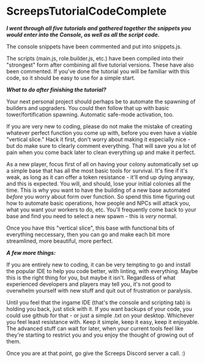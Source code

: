 # ScreepsTutorialCodeComplete

_**I went through all five tutorials and gathered together the snippets you would enter into the Console, as well as all the script code.**_

The console snippets have been commented and put into snippets.js.

The scripts (main.js, role.builder.js, etc.) have been compiled into their "strongest" form after combining all five tutorial versions. These have also been commented. If you've done the tutorial you will be familiar with this code, so it should be easy to use for a simple start.



_**What to do after finishing the tutorial?**_

Your next personal project should perhaps be to automate the spawning of builders and upgraders. You could then follow that up with basic tower/fortification spawning. Automatic safe-mode activation, too.

If you are very new to coding, please do not make the mistake of creating whatever perfect function you come up with, before you even have a viable "vertical slice."
Hack it first, don't worry about making it especially nice - but do make sure to clearly comment everything. That will save you a lot of pain when you come back later to clean everything up and make it perfect.

As a new player, focus first of all on having your colony automatically set up a simple base that has all the most basic tools for survival. It's fine if it's weak, as long as it can offer a token resistance - it'll end up dying anyway, and this is expected. You will, and should, lose your initial colonies all the time. This is why you want to have the building of a new base automated _before_ you worry about form over function. So spend this time figuring out how to automate basic operations, how people and NPCs will attack you, what you want your workers to do, etc. You'll frequently come back to your base and find you need to select a new spawn - this is _very_ normal.

Once you have this "vertical slice", this base with functional bits of everything neccessary, then you can go and make each bit more streamlined, more beautiful, more perfect.


_**A few more things:**_

If you are entirely new to coding, it can be very tempting to go and install the popular IDE to help you code better, with linting, with everything.
Maybe this is the right thing for you, but maybe it isn't. Regardless of what experienced developers and players may tell you, it's not good to overwhelm yourself with new stuff and quit out of frustration or paralysis.

Until you feel that the ingame IDE (that's the console and scripting tab) is holding you back, just stick with it. If you want backups of your code, you could use github for that - or just a simple .txt on your desktop. Whichever you feel least resistance with. Keep it simple, keep it easy, keep it enjoyable. The advanced stuff can wait for later, when your current tools feel like they're starting to restrict you and you enjoy the thought of growing out of them.

Once you are at that point, go give the Screeps Discord server a call. :)
